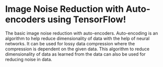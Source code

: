 # Image Noise Reduction with Auto-encoders using TensorFlow!

The basic image noise reduction with auto-encoders. Auto-encoding is an algorithm to help reduce dimensionality of data with the help of neural networks. It can be used for lossy data compression where the compression is dependent on the given data. This algorithm to reduce dimensionality of data as learned from the data can also be used for reducing noise in data.